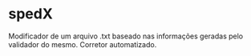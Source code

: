 # spedX
Modificador de um arquivo .txt baseado nas informações geradas pelo validador do mesmo. Corretor automatizado.

